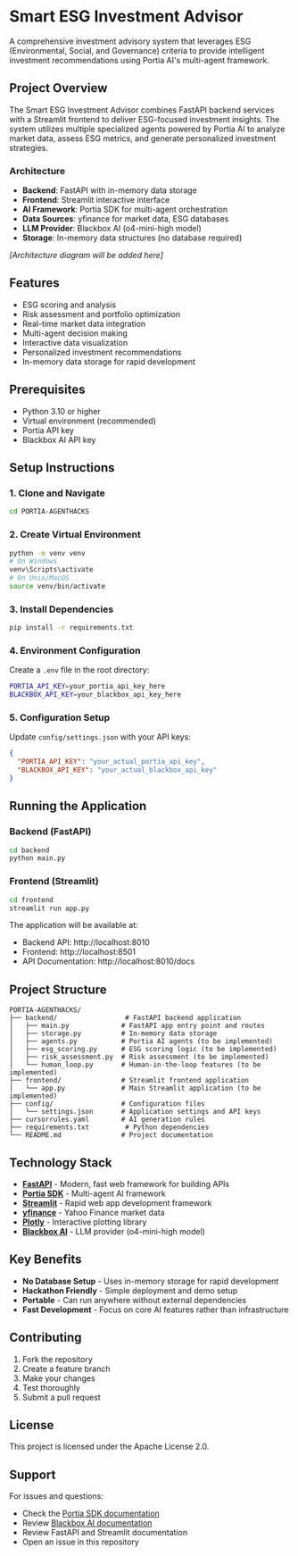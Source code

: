 # Smart ESG Investment Advisor

A comprehensive investment advisory system that leverages ESG (Environmental, Social, and Governance) criteria to provide intelligent investment recommendations using Portia AI's multi-agent framework.

## Project Overview

The Smart ESG Investment Advisor combines FastAPI backend services with a Streamlit frontend to deliver ESG-focused investment insights. The system utilizes multiple specialized agents powered by Portia AI to analyze market data, assess ESG metrics, and generate personalized investment strategies.

### Architecture

- **Backend**: FastAPI with in-memory data storage
- **Frontend**: Streamlit interactive interface
- **AI Framework**: Portia SDK for multi-agent orchestration
- **Data Sources**: yfinance for market data, ESG databases
- **LLM Provider**: Blackbox AI (o4-mini-high model)
- **Storage**: In-memory data structures (no database required)

*[Architecture diagram will be added here]*

## Features

- ESG scoring and analysis
- Risk assessment and portfolio optimization
- Real-time market data integration
- Multi-agent decision making
- Interactive data visualization
- Personalized investment recommendations
- In-memory data storage for rapid development

## Prerequisites

- Python 3.10 or higher
- Virtual environment (recommended)
- Portia API key
- Blackbox AI API key

## Setup Instructions

### 1. Clone and Navigate
```bash
cd PORTIA-AGENTHACKS
```

### 2. Create Virtual Environment
```bash
python -m venv venv
# On Windows
venv\Scripts\activate
# On Unix/MacOS
source venv/bin/activate
```

### 3. Install Dependencies
```bash
pip install -r requirements.txt
```

### 4. Environment Configuration
Create a `.env` file in the root directory:
```bash
PORTIA_API_KEY=your_portia_api_key_here
BLACKBOX_API_KEY=your_blackbox_api_key_here
```

### 5. Configuration Setup
Update `config/settings.json` with your API keys:
```json
{
  "PORTIA_API_KEY": "your_actual_portia_api_key",
  "BLACKBOX_API_KEY": "your_actual_blackbox_api_key"
}
```

## Running the Application

### Backend (FastAPI)
```bash
cd backend
python main.py
```

### Frontend (Streamlit)
```bash
cd frontend
streamlit run app.py
```

The application will be available at:
- Backend API: http://localhost:8010
- Frontend: http://localhost:8501
- API Documentation: http://localhost:8010/docs

## Project Structure

```
PORTIA-AGENTHACKS/
├── backend/                 # FastAPI backend application
│   ├── main.py             # FastAPI app entry point and routes
│   ├── storage.py          # In-memory data storage
│   ├── agents.py           # Portia AI agents (to be implemented)
│   ├── esg_scoring.py      # ESG scoring logic (to be implemented)
│   ├── risk_assessment.py  # Risk assessment (to be implemented)
│   └── human_loop.py       # Human-in-the-loop features (to be implemented)
├── frontend/               # Streamlit frontend application
│   └── app.py              # Main Streamlit application (to be implemented)
├── config/                 # Configuration files
│   └── settings.json       # Application settings and API keys
├── cursorrules.yaml        # AI generation rules
├── requirements.txt         # Python dependencies
└── README.md               # Project documentation
```

## Technology Stack

- **[FastAPI](https://fastapi.tiangolo.com/)** - Modern, fast web framework for building APIs
- **[Portia SDK](https://github.com/portiaAI/portia-sdk-python)** - Multi-agent AI framework
- **[Streamlit](https://streamlit.io/)** - Rapid web app development framework
- **[yfinance](https://pypi.org/project/yfinance/)** - Yahoo Finance market data
- **[Plotly](https://plotly.com/python/)** - Interactive plotting library
- **[Blackbox AI](https://www.blackbox.ai/dashboard/docs)** - LLM provider (o4-mini-high model)

## Key Benefits

- **No Database Setup** - Uses in-memory storage for rapid development
- **Hackathon Friendly** - Simple deployment and demo setup
- **Portable** - Can run anywhere without external dependencies
- **Fast Development** - Focus on core AI features rather than infrastructure

## Contributing

1. Fork the repository
2. Create a feature branch
3. Make your changes
4. Test thoroughly
5. Submit a pull request

## License

This project is licensed under the Apache License 2.0.

## Support

For issues and questions:
- Check the [Portia SDK documentation](https://github.com/portiaAI/portia-sdk-python)
- Review [Blackbox AI documentation](https://www.blackbox.ai/dashboard/docs)
- Review FastAPI and Streamlit documentation
- Open an issue in this repository
